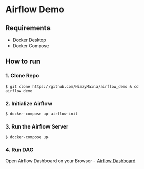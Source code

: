 # Airflow Demo

## Requirements

- Docker Desktop
- Docker Compose

## How to run

### 1. Clone Repo

```shell
$ git clone https://github.com/NimzyMaina/airflow_demo & cd airflow_demo
```

### 2. Initialize Airflow

```shell
$ docker-compose up airflow-init
```

### 3. Run the Airflow Server

```shell
$ docker-compose up
```

### 4. Run DAG

Open Airflow Dashboard on your Browser -  [Airflow Dashboard](http://localhost:8080/home)

